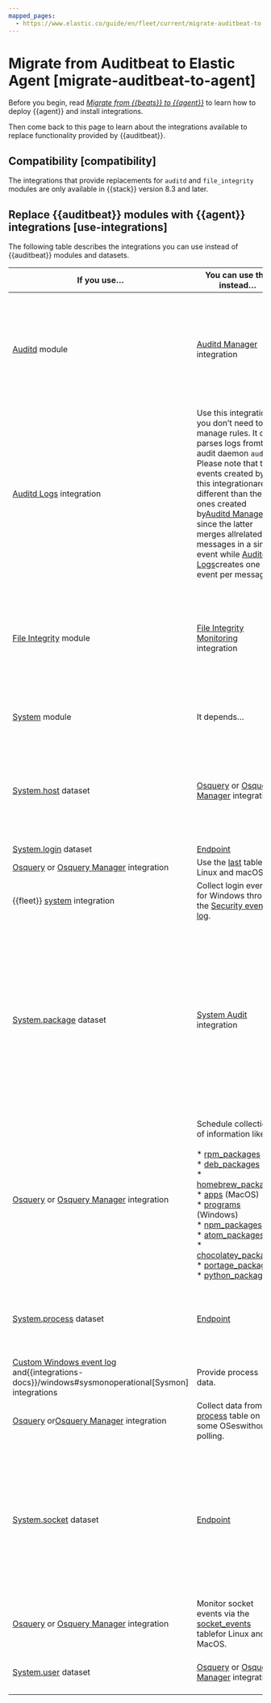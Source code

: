 ```yaml
---
mapped_pages:
  - https://www.elastic.co/guide/en/fleet/current/migrate-auditbeat-to-agent.html
---
```


# Migrate from Auditbeat to Elastic Agent [migrate-auditbeat-to-agent]

Before you begin, read [*Migrate from {{beats}} to {{agent}}*](/reference/ingestion-tools/fleet/migrate-from-beats-to-elastic-agent.md) to learn how to deploy {{agent}} and install integrations.

Then come back to this page to learn about the integrations available to replace functionality provided by {{auditbeat}}.


## Compatibility [compatibility]

The integrations that provide replacements for `auditd` and `file_integrity` modules are only available in {{stack}} version 8.3 and later.


## Replace {{auditbeat}} modules with {{agent}} integrations [use-integrations]

The following table describes the integrations you can use instead of {{auditbeat}} modules and datasets.

| If you use…​ | You can use this instead…​ | Notes |
| --- | --- | --- |
| [Auditd](asciidocalypse://docs/beats/docs/reference/auditbeat/auditbeat-module-auditd.md) module | [Auditd Manager](asciidocalypse://docs/integration-docs/docs/reference/auditd_manager.md) integration | This integration is a direct replacement of the module. You can port rules andconfiguration to this integration. Starting in {{stack}} 8.4, you can also set the`immutable` flag in the audit configuration. |
| [Auditd Logs](asciidocalypse://docs/integration-docs/docs/reference/auditd.md) integration | Use this integration if you don’t need to manage rules. It only parses logs fromthe audit daemon `auditd`. Please note that the events created by this integrationare different than the ones created by[Auditd Manager](asciidocalypse://docs/integration-docs/docs/reference/auditd_manager.md), since the latter merges allrelated messages in a single event while [Auditd Logs](asciidocalypse://docs/integration-docs/docs/reference/auditd.md)creates one event per message. |
| [File Integrity](asciidocalypse://docs/beats/docs/reference/auditbeat/auditbeat-module-file_integrity.md) module | [File Integrity Monitoring](asciidocalypse://docs/integration-docs/docs/reference/fim.md) integration | This integration is a direct replacement of the module. It reports real-timeevents, but cannot report who made the changes. If you need to track thisinformation, use [{{elastic-defend}}](/solutions/security/configure-elastic-defend/install-elastic-defend.md) instead. |
| [System](asciidocalypse://docs/beats/docs/reference/auditbeat/auditbeat-module-system.md) module | It depends…​ | There is not a single integration that collects all this information. |
| [System.host](asciidocalypse://docs/beats/docs/reference/auditbeat/auditbeat-dataset-system-host.md) dataset | [Osquery](asciidocalypse://docs/integration-docs/docs/reference/osquery.md) or [Osquery Manager](asciidocalypse://docs/integration-docs/docs/reference/osquery_manager.md) integration | Schedule collection of information like:<br><br>* [system_info](https://www.osquery.io/schema/5.1.0/#system_info) for hostname, unique ID, and architecture<br>* [os_version](https://www.osquery.io/schema/5.1.0/#os_version)<br>* [interface_addresses](https://www.osquery.io/schema/5.1.0/#interface_addresses) for IPs and MACs<br> |
| [System.login](asciidocalypse://docs/beats/docs/reference/auditbeat/auditbeat-dataset-system-login.md) dataset | [Endpoint](/solutions/security/configure-elastic-defend/install-elastic-defend.md) | Report login events. |
| [Osquery](asciidocalypse://docs/integration-docs/docs/reference/osquery.md) or [Osquery Manager](asciidocalypse://docs/integration-docs/docs/reference/osquery_manager.md) integration | Use the [last](https://www.osquery.io/schema/5.1.0/#last) table for Linux and macOS. |
| {{fleet}} [system](asciidocalypse://docs/integration-docs/docs/reference/system.md) integration | Collect login events for Windows through the [Security event log](asciidocalypse://docs/integration-docs/docs/reference/system.md#system-security). |
| [System.package](asciidocalypse://docs/beats/docs/reference/auditbeat/auditbeat-dataset-system-package.md) dataset | [System Audit](asciidocalypse://docs/integration-docs/docs/reference/system_audit.md) integration | This integration is a direct replacement of the System Package dataset. Starting in {{stack}} 8.7, you can port rules and configuration settings to this integration. This integration currently schedules collection of information such as:<br><br>* [rpm_packages](https://www.osquery.io/schema/5.1.0/#rpm_packages)<br>* [deb_packages](https://www.osquery.io/schema/5.1.0/#deb_packages)<br>* [homebrew_packages](https://www.osquery.io/schema/5.1.0/#homebrew_packages)<br> |
| [Osquery](asciidocalypse://docs/integration-docs/docs/reference/osquery.md) or [Osquery Manager](asciidocalypse://docs/integration-docs/docs/reference/osquery_manager.md) integration | Schedule collection of information like:<br><br>* [rpm_packages](https://www.osquery.io/schema/5.1.0/#rpm_packages)<br>* [deb_packages](https://www.osquery.io/schema/5.1.0/#deb_packages)<br>* [homebrew_packages](https://www.osquery.io/schema/5.1.0/#homebrew_packages)<br>* [apps](https://www.osquery.io/schema/5.1.0/#apps) (MacOS)<br>* [programs](https://www.osquery.io/schema/5.1.0/#programs) (Windows)<br>* [npm_packages](https://www.osquery.io/schema/5.1.0/#npm_packages)<br>* [atom_packages](https://www.osquery.io/schema/5.1.0/#atom_packages)<br>* [chocolatey_packages](https://www.osquery.io/schema/5.1.0/#chocolatey_packages)<br>* [portage_packages](https://www.osquery.io/schema/5.1.0/#portage_packages)<br>* [python_packages](https://www.osquery.io/schema/5.1.0/#python_packages)<br> |
| [System.process](asciidocalypse://docs/beats/docs/reference/auditbeat/auditbeat-dataset-system-process.md) dataset | [Endpoint](/solutions/security/configure-elastic-defend/install-elastic-defend.md) | Best replacement because out of the box it reports events forevery process in [ECS](asciidocalypse://docs/integration-docs/docs/reference/index.md) format and has excellentintegration in [Kibana](/get-started/the-stack.md). |
| [Custom Windows event log](asciidocalypse://docs/integration-docs/docs/reference/winlog.md) and{{integrations-docs}}/windows#sysmonoperational[Sysmon] integrations | Provide process data. |
| [Osquery](asciidocalypse://docs/integration-docs/docs/reference/osquery.md) or[Osquery Manager](asciidocalypse://docs/integration-docs/docs/reference/osquery_manager.md) integration | Collect data from the [process](https://www.osquery.io/schema/5.1.0/#process) table on some OSeswithout polling. |
| [System.socket](asciidocalypse://docs/beats/docs/reference/auditbeat/auditbeat-dataset-system-socket.md) dataset | [Endpoint](/solutions/security/configure-elastic-defend/install-elastic-defend.md) | Best replacement because it supports monitoring network connections on Linux,Windows, and MacOS. Includes process and user metadata. Currently does notdo flow accounting (byte and packet counts) or domain name enrichment (but doescollect DNS queries separately). |
| [Osquery](asciidocalypse://docs/integration-docs/docs/reference/osquery.md) or [Osquery Manager](asciidocalypse://docs/integration-docs/docs/reference/osquery_manager.md) integration | Monitor socket events via the [socket_events](https://www.osquery.io/schema/5.1.0/#socket_events) tablefor Linux and MacOS. |
| [System.user](asciidocalypse://docs/beats/docs/reference/auditbeat/auditbeat-dataset-system-user.md) dataset | [Osquery](asciidocalypse://docs/integration-docs/docs/reference/osquery.md) or [Osquery Manager](asciidocalypse://docs/integration-docs/docs/reference/osquery_manager.md) integration | Monitor local users via the [user](https://www.osquery.io/schema/5.1.0/#user) table for Linux, Windows, and MacOS. |

